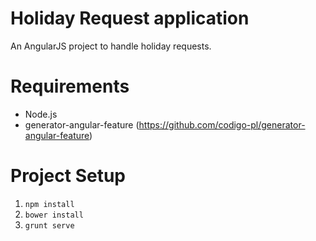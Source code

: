 Holiday Request application
===========================

An AngularJS project to handle holiday requests.

Requirements
============

-  Node.js
-  generator-angular-feature (https://github.com/codigo-pl/generator-angular-feature)


Project Setup
=============

1. `npm install`
2. `bower install`
3. `grunt serve`

